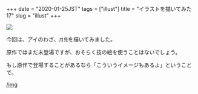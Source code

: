 +++
date = "2020-01-25JST"
tags = ["illust"]
title = "イラストを描いてみた17"
slug = "illust"
+++

![](/img/game/i_waza_tukimi_01.png)

今回は、アイのわざ、`月見`を描いてみました。

原作ではまだ未登場ですが、おそらく技の絵を使うことはないでしょう。

もし原作で登場することがあるなら「こういうイメージもあるよ」ということで。

[/img](/img)

